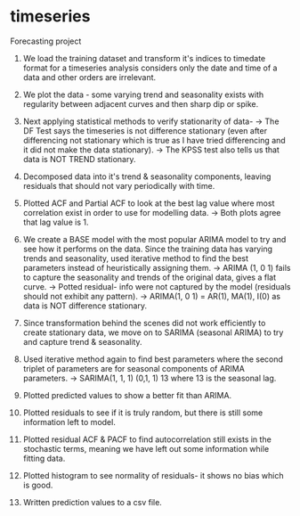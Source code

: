 # timeseries
Forecasting project

1) We load the training dataset and transform it's indices to timedate format for a timeseries analysis considers only the date and time of a data and other orders are irrelevant.
2) We plot the data - some varying trend and seasonality exists with regularity between adjacent curves and then sharp dip or spike.
3) Next applying statistical methods to verify stationarity of data- 
  -> The DF Test says the timeseries is not difference stationary (even after differencing not stationary which is true as I have tried differencing and it did not make the data stationary). 
  -> The KPSS test also tells us that data is NOT TREND stationary.

4) Decomposed data into it's trend & seasonality components, leaving residuals that should not vary periodically with time.
5) Plotted ACF and Partial ACF to look at the best lag value where most correlation exist in order to use for modelling data.
   -> Both plots agree that lag value is 1.
6) We create a BASE model with the most popular ARIMA model to try and see how it performs on the data. Since the training data has varying trends and seasonality, used iterative method to find the best parameters instead of heuristically assigning them.
 -> ARIMA (1, 0 1) fails to capture the seasonality and trends of the original data, gives a flat curve.
 -> Potted residual- info were not captured by the model (residuals should not exhibit any pattern).
 -> ARIMA(1, 0 1) = AR(1), MA(1), I(0) as data is NOT difference stationary.

7) Since transformation behind the scenes did not work efficiently to create stationary data, we move on to SARIMA (seasonal ARIMA) to try and capture trend & seasonality.
8) Used iterative method again to find best parameters where the second triplet of parameters are for seasonal components of ARIMA parameters.
 -> SARIMA(1, 1, 1) (0,1, 1) 13 where 13 is the seasonal lag.
  
 9) Plotted predicted values to show a better fit than ARIMA.
 10) Plotted residuals to see if it is truly random, but there is still some information left to model.
 11) Plotted residual ACF & PACF to find autocorrelation still exists in the stochastic terms, meaning we have left out some information while fitting data.
 13) Plotted histogram to see normality of residuals- it shows no bias which is good.
 14) Written prediction values to a csv file.

